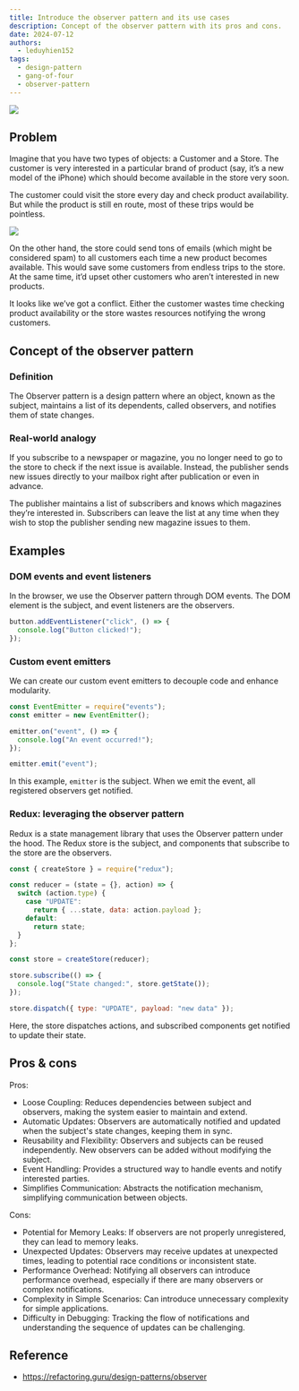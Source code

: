 ```yaml
---
title: Introduce the observer pattern and its use cases
description: Concept of the observer pattern with its pros and cons.
date: 2024-07-12
authors:
  - leduyhien152
tags:
  - design-pattern
  - gang-of-four
  - observer-pattern
---
```


![](assets/observer-pattern.webp)

## Problem

Imagine that you have two types of objects: a Customer and a Store. The customer is very interested in a particular brand of product (say, it’s a new model of the iPhone) which should become available in the store very soon.

The customer could visit the store every day and check product availability. But while the product is still en route, most of these trips would be pointless.

![](assets/observer-pattern-problem.webp)

On the other hand, the store could send tons of emails (which might be considered spam) to all customers each time a new product becomes available. This would save some customers from endless trips to the store. At the same time, it’d upset other customers who aren’t interested in new products.

It looks like we’ve got a conflict. Either the customer wastes time checking product availability or the store wastes resources notifying the wrong customers.

## Concept of the observer pattern

### Definition

The Observer pattern is a design pattern where an object, known as the subject, maintains a list of its dependents, called observers, and notifies them of state changes.

### Real-world analogy

If you subscribe to a newspaper or magazine, you no longer need to go to the store to check if the next issue is available. Instead, the publisher sends new issues directly to your mailbox right after publication or even in advance.

The publisher maintains a list of subscribers and knows which magazines they’re interested in. Subscribers can leave the list at any time when they wish to stop the publisher sending new magazine issues to them.

## Examples

### DOM events and event listeners

In the browser, we use the Observer pattern through DOM events. The DOM element is the subject, and event listeners are the observers.

```js
button.addEventListener("click", () => {
  console.log("Button clicked!");
});
```

### Custom event emitters

We can create our custom event emitters to decouple code and enhance modularity.

```js
const EventEmitter = require("events");
const emitter = new EventEmitter();

emitter.on("event", () => {
  console.log("An event occurred!");
});

emitter.emit("event");
```

In this example, `emitter` is the subject. When we emit the event, all registered observers get notified.

### Redux: leveraging the observer pattern

Redux is a state management library that uses the Observer pattern under the hood.
The Redux store is the subject, and components that subscribe to the store are the observers.

```js
const { createStore } = require("redux");

const reducer = (state = {}, action) => {
  switch (action.type) {
    case "UPDATE":
      return { ...state, data: action.payload };
    default:
      return state;
  }
};

const store = createStore(reducer);

store.subscribe(() => {
  console.log("State changed:", store.getState());
});

store.dispatch({ type: "UPDATE", payload: "new data" });
```

Here, the store dispatches actions, and subscribed components get notified to update their state.

## Pros & cons

Pros:

- Loose Coupling: Reduces dependencies between subject and observers, making the system easier to maintain and extend.
- Automatic Updates: Observers are automatically notified and updated when the subject's state changes, keeping them in sync.
- Reusability and Flexibility: Observers and subjects can be reused independently. New observers can be added without modifying the subject.
- Event Handling: Provides a structured way to handle events and notify interested parties.
- Simplifies Communication: Abstracts the notification mechanism, simplifying communication between objects.

Cons:

- Potential for Memory Leaks: If observers are not properly unregistered, they can lead to memory leaks.
- Unexpected Updates: Observers may receive updates at unexpected times, leading to potential race conditions or inconsistent state.
- Performance Overhead: Notifying all observers can introduce performance overhead, especially if there are many observers or complex notifications.
- Complexity in Simple Scenarios: Can introduce unnecessary complexity for simple applications.
- Difficulty in Debugging: Tracking the flow of notifications and understanding the sequence of updates can be challenging.

## Reference

- https://refactoring.guru/design-patterns/observer
